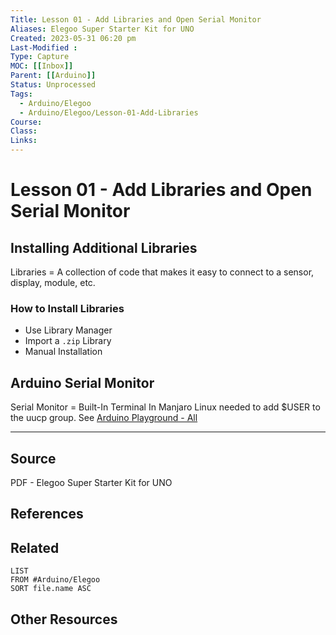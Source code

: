 ```yaml
---
Title: Lesson 01 - Add Libraries and Open Serial Monitor
Aliases: Elegoo Super Starter Kit for UNO
Created: 2023-05-31 06:20 pm
Last-Modified :  
Type: Capture
MOC: [[Inbox]]
Parent: [[Arduino]]
Status: Unprocessed
Tags: 
  - Arduino/Elegoo
  - Arduino/Elegoo/Lesson-01-Add-Libraries
Course: 
Class: 
Links: 
---
```


# Lesson 01 - Add Libraries and Open Serial Monitor

## Installing Additional Libraries

Libraries = A collection of code that makes it easy to connect to a sensor, display, module, etc.

### How to Install Libraries

- Use Library Manager
- Import a `.zip` Library
- Manual Installation

## Arduino Serial Monitor

Serial Monitor = Built-In Terminal
In Manjaro Linux needed to add $USER to the uucp group.
	See [Arduino Playground - All](https://playground.arduino.cc/Linux/All/#Permissions)


---

## Source

PDF - Elegoo Super Starter Kit for UNO

## References


## Related

```dataview
LIST
FROM #Arduino/Elegoo
SORT file.name ASC
```

## Other Resources

